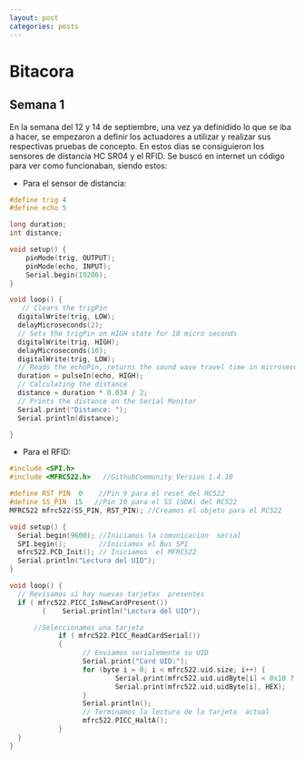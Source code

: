 ```yaml
---
layout: post
categories: posts
---
```

# Bitacora

## Semana 1  
En la semana del 12 y 14 de septiembre, una vez ya definidido lo que se iba a hacer, se empezaron a definir los actuadores a utilizar y realizar sus respectivas pruebas de concepto.
En estos dias se consiguieron los sensores de distancia HC SR04 y el RFID. Se buscó en internet un código para ver como funcionaban, siendo estos:
- Para el sensor de distancia:
```c++
#define trig 4
#define echo 5

long duration;
int distance;

void setup() {
    pinMode(trig, OUTPUT);  
    pinMode(echo, INPUT);
    Serial.begin(19200);
}

void loop() {
   // Clears the trigPin
  digitalWrite(trig, LOW);
  delayMicroseconds(2);
  // Sets the trigPin on HIGH state for 10 micro seconds
  digitalWrite(trig, HIGH);
  delayMicroseconds(10);
  digitalWrite(trig, LOW);
  // Reads the echoPin, returns the sound wave travel time in microseconds
  duration = pulseIn(echo, HIGH);
  // Calculating the distance
  distance = duration * 0.034 / 2;
  // Prints the distance on the Serial Monitor
  Serial.print("Distance: ");
  Serial.println(distance); 

}
```
- Para el RFID:
```c++
#include <SPI.h>
#include <MFRC522.h>   //GithubCommunity Version 1.4.10

#define RST_PIN  0    //Pin 9 para el reset del RC522
#define SS_PIN  15   //Pin 10 para el SS (SDA) del RC522
MFRC522 mfrc522(SS_PIN, RST_PIN); //Creamos el objeto para el RC522

void setup() {
  Serial.begin(9600); //Iniciamos la comunicación  serial
  SPI.begin();        //Iniciamos el Bus SPI
  mfrc522.PCD_Init(); // Iniciamos  el MFRC522
  Serial.println("Lectura del UID");
}

void loop() {
  // Revisamos si hay nuevas tarjetas  presentes
  if ( mfrc522.PICC_IsNewCardPresent()) 
        {    Serial.println("Lectura del UID");

      //Seleccionamos una tarjeta
            if ( mfrc522.PICC_ReadCardSerial()) 
            {
                  // Enviamos serialemente su UID
                  Serial.print("Card UID:");
                  for (byte i = 0; i < mfrc522.uid.size; i++) {
                          Serial.print(mfrc522.uid.uidByte[i] < 0x10 ? " 0" : " ");
                          Serial.print(mfrc522.uid.uidByte[i], HEX);   
                  } 
                  Serial.println();
                  // Terminamos la lectura de la tarjeta  actual
                  mfrc522.PICC_HaltA();         
            }      
  } 
}
```
